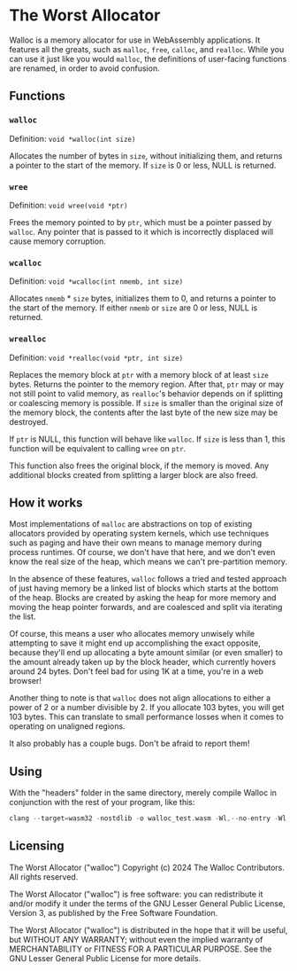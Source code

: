 # The Worst Allocator

Walloc is a memory allocator for use in WebAssembly applications. It features
all the greats, such as `malloc`, `free`, `calloc`, and `realloc`. While you can use
it just like you would `malloc`, the definitions of user-facing functions are renamed, 
in order to avoid confusion.

## Functions

### `walloc`

Definition: `void *walloc(int size)`

Allocates the number of bytes in `size`, without initializing them,
and returns a pointer to the start of the memory. If `size` is 0 or less,
NULL is returned.

### `wree`

Definition: `void wree(void *ptr)`

Frees the memory pointed to by `ptr`, which must be a pointer passed by
`walloc`. Any pointer that is passed to it which is incorrectly displaced
will cause memory corruption.

### `wcalloc`

Definition: `void *wcalloc(int nmemb, int size)`

Allocates `nmemb` * `size` bytes, initializes them to 0, and returns a pointer to the
start of the memory. If either `nmemb` or `size` are 0 or less, NULL is returned.

### `wrealloc`

Definition: `void *realloc(void *ptr, int size)`

Replaces the memory block at `ptr` with a memory block of at least `size` bytes. Returns
the pointer to the memory region. After that, `ptr` may or may not still point to valid
memory, as `realloc`'s behavior depends on if splitting or coalescing memory is possible.
If `size` is smaller than the original size of the memory block, the contents after the last
byte of the new size may be destroyed.

If `ptr` is NULL, this function will behave like `walloc`. If `size` is less than 1, this function
will be equivalent to calling `wree` on `ptr`.

This function also frees the original block, if the memory is moved. Any additional blocks created
from splitting a larger block are also freed.

## How it works

Most implementations of `malloc` are abstractions on top of existing allocators provided by
operating system kernels, which use techniques
such as paging and have their own means to manage memory during process runtimes. Of course, we
don't have that here, and we don't even know the real size of the heap, which means we can't
pre-partition memory.

In the absence of these features, `walloc` follows a tried and tested approach of just having 
memory be a linked list of blocks which starts at the bottom of the heap. Blocks are created
by asking the heap for more memory and moving the heap pointer forwards, and are coalesced
and split via iterating the list.

Of course, this means a user who allocates memory unwisely while attempting to save it might
end up accomplishing the exact opposite, because they'll end up allocating a byte amount similar
(or even smaller) to the amount already taken up by the block header, which currently hovers around 24 bytes. Don't feel bad for using 1K at a time, you're in a web browser!

Another thing to note is that `walloc` does not align allocations to either a power of 2 or a number
divisible by 2. If you allocate 103 bytes, you will get 103 bytes. This can translate to small
performance losses when it comes to operating on unaligned regions.

It also probably has a couple bugs. Don't be afraid to report them!

## Using

With the "headers" folder in the same directory, merely compile Walloc
in conjunction with the rest of your program, like this:

```C
clang --target=wasm32 -nostdlib -o walloc_test.wasm -Wl,--no-entry -Wl,--export-all -Wall program.c walloc.c
```

## Licensing

The Worst Allocator ("walloc") Copyright (c) 2024 The Walloc Contributors.
All rights reserved.

The Worst Allocator ("walloc") is free software: you can redistribute it 
and/or modify it under the terms of the 
GNU Lesser General Public License, Version 3, as published
by the Free Software Foundation.

The Worst Allocator ("walloc") is distributed in the hope that it will be useful,
but WITHOUT ANY WARRANTY; without even the implied warranty of MERCHANTABILITY
or FITNESS FOR A PARTICULAR PURPOSE. See the GNU Lesser General Public
License for more details.